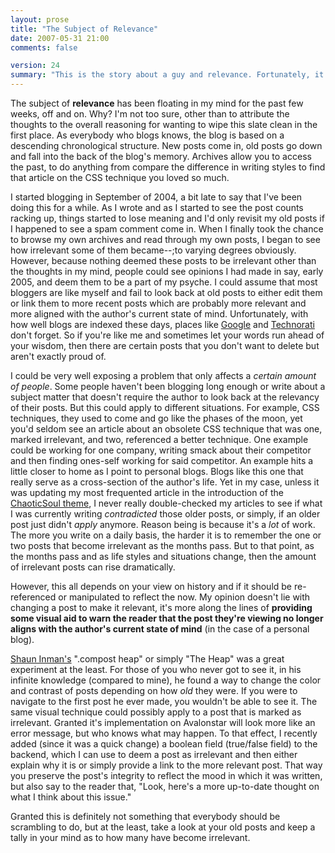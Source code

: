 ```yaml
---
layout: prose
title: "The Subject of Relevance"
date: 2007-05-31 21:00
comments: false

version: 24
summary: "This is the story about a guy and relevance. Fortunately, it's not about the fact that he has a hard time spelling the word as much as the premise of how to mark relevance in blog posts. He's even taken it as far as to add a feature surrounding entry relevance."
---
```


The subject of **relevance** has been floating in my mind for the past few weeks, off and on. Why? I'm not too sure, other than to attribute the thoughts to the overall reasoning for wanting to wipe this slate clean in the first place. As everybody who blogs knows, the blog is based on a descending chronological structure. New posts come in, old posts go down and fall into the back of the blog's memory. Archives allow you to access the past, to do anything from compare the difference in writing styles to find that article on the CSS technique you loved so much.

I started blogging in September of 2004, a bit late to say that I've been doing this for a while. As I wrote and as I started to see the post counts racking up, things started to lose meaning and I'd only revisit my old posts if I happened to see a spam comment come in. When I finally took the chance to browse my own archives and read through my own posts, I began to see how irrelevant some of them became--;to varying degrees obviously. However, because nothing deemed these posts to be irrelevant other than the thoughts in my mind, people could see opinions I had made in say, early 2005, and deem them to be a part of my psyche. I could assume that most bloggers are like myself and fail to look back at old posts to either edit them or link them to more recent posts which are probably more relevant and more aligned with the author's current state of mind. Unfortunately, with how well blogs are indexed these days, places like [Google][1] and [Technorati][2] don't forget. So if you're like me and sometimes let your words run ahead of your wisdom, then there are certain posts that you don't want to delete but aren't exactly proud of.

I could be very well exposing a problem that only affects a *certain amount of people*. Some people haven't been blogging long enough or write about a subject matter that doesn't require the author to look back at the relevancy of their posts. But this could apply to different situations. For example, CSS techniques, they used to come and go like the phases of the moon, yet you'd seldom see an article about an obsolete CSS technique that was one, marked irrelevant, and two, referenced a better technique. One example could be working for one company, writing smack about their competitor and then finding ones-self working for said competitor. An example hits a little closer to home as I point to personal blogs. Blogs like this one that really serve as a cross-section of the author's life. Yet in my case, unless it was updating my most frequented article in the introduction of the [ChaoticSoul theme][3], I never really double-checked my articles to see if what I was currently writing *contradicted* those older posts, or simply, if an older post just didn't *apply* anymore. Reason being is because it's a *lot* of work. The more you write on a daily basis, the harder it is to remember the one or two posts that become irrelevant as the months pass. But to that point, as the months pass and as life styles and situations change, then the amount of irrelevant posts can rise dramatically.

However, this all depends on your view on history and if it should be re-referenced or manipulated to reflect the now. My opinion doesn't lie with changing a post to make it relevant, it's more along the lines of **providing some visual aid to warn the reader that the post they're viewing no longer aligns with the author's current state of mind** (in the case of a personal blog).

[Shaun Inman's][4] ".compost heap" or simply "The Heap" was a great experiment at the least. For those of you who never got to see it, in his infinite knowledge (compared to mine), he found a way to change the color and contrast of posts depending on how *old* they were. If you were to navigate to the first post he ever made, you wouldn't be able to see it. The same visual technique could possibly apply to a post that is marked as irrelevant. Granted it's implementation on Avalonstar will look more like an error message, but who knows what may happen. To that effect, I recently added (since it was a quick change) a boolean field (true/false field) to the backend, which I can use to deem a post as irrelevant and then either explain why it is or simply provide a link to the more relevant post. That way you preserve the post's integrity to reflect the mood in which it was written, but also say to the reader that, "Look, here's a more up-to-date thought on what I think about this issue."

Granted this is definitely not something that everybody should be scrambling to do, but at the least, take a look at your old posts and keep a tally in your mind as to how many have become irrelevant.

[1]: http://google.com/
[2]: http://technorati.com/
[3]: http://themes.wordpress.net/columns/2-columns/134/chaoticsoul-10/
[4]: http://shauninman.com/
